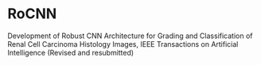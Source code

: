 # RoCNN
Development of Robust CNN Architecture for Grading and Classification of Renal Cell Carcinoma Histology Images, IEEE Transactions on Artificial Intelligence (Revised and resubmitted)
